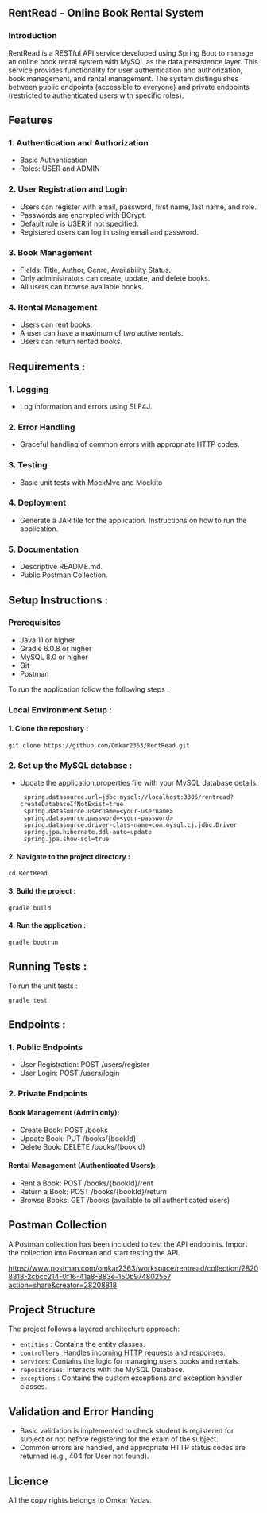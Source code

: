 
## RentRead - Online Book Rental System


### Introduction

RentRead is a RESTful API service developed using Spring Boot to manage an online book rental system with MySQL as the data persistence layer. This service provides functionality for user authentication and authorization, book management, and rental management. The system distinguishes between public endpoints (accessible to everyone) and private endpoints (restricted to authenticated users with specific roles).
 
## Features

### 1. Authentication and Authorization

- Basic Authentication
- Roles: USER and ADMIN

### 2. User Registration and Login

- Users can register with email, password, first name, last name, and role.
- Passwords are encrypted with BCrypt.
- Default role is USER if not specified.
- Registered users can log in using email and password.

### 3. Book Management

- Fields: Title, Author, Genre, Availability Status.
- Only administrators can create, update, and delete books.
- All users can browse available books.

### 4. Rental Management

- Users can rent books.
- A user can have a maximum of two active rentals.
- Users can return rented books.
## Requirements :

### 1. Logging
- Log information and errors using SLF4J.

### 2. Error Handling
- Graceful handling of common errors with appropriate HTTP codes.

### 3. Testing
- Basic unit tests with MockMvc and Mockito 

### 4. Deployment
- Generate a JAR file for the application.
Instructions on how to run the application.

### 5. Documentation
- Descriptive README.md.
- Public Postman Collection.

## Setup Instructions :

### Prerequisites

- Java 11 or higher
- Gradle 6.0.8 or higher
- MySQL 8.0 or higher
- Git
- Postman


To run the application follow the following steps :

### Local Environment Setup :
#### 1. Clone the repository :

    git clone https://github.com/Omkar2363/RentRead.git


### 2. Set up the MySQL database :

- Update the application.properties file with your MySQL database details:

       spring.datasource.url=jdbc:mysql://localhost:3306/rentread?createDatabaseIfNotExist=true
       spring.datasource.username=<your-username>
       spring.datasource.password=<your-password>
       spring.datasource.driver-class-name=com.mysql.cj.jdbc.Driver
       spring.jpa.hibernate.ddl-auto=update
       spring.jpa.show-sql=true

#### 2. Navigate to the project directory :

    cd RentRead

#### 3. Build the project :

    gradle build 

#### 4. Run the application :

    gradle bootrun



## Running Tests :

To run the unit tests :

    gradle test
## Endpoints :

### 1. Public Endpoints
- User Registration: POST /users/register
- User Login: POST /users/login

### 2. Private Endpoints

#### Book Management (Admin only):
- Create Book: POST /books
- Update Book: PUT /books/{bookId}
- Delete Book: DELETE /books/{bookId}

#### Rental Management (Authenticated Users):
- Rent a Book: POST /books/{bookId}/rent
- Return a Book: POST /books/{bookId}/return
- Browse Books: GET /books (available to all authenticated users)
## Postman Collection

A Postman collection has been included to test the API endpoints. Import the collection into Postman and start testing the API.

https://www.postman.com/omkar2363/workspace/rentread/collection/28208818-2cbcc214-0f16-41a8-883e-150b97480255?action=share&creator=28208818
## Project Structure

The project follows a layered architecture approach:

- `entities` : Contains the entity classes.
- `controllers`: Handles incoming HTTP requests and responses.
- `services`: Contains the logic for managing users books and rentals.
- `repositories`: Interacts with the MySQL Database.
- `exceptions` : Contains the custom exceptions and exception handler classes. 



## Validation and Error Handing

- Basic validation is implemented to check student is registered for subject or not before registering for the exam of the subject.
- Common errors are handled, and appropriate HTTP status codes are returned (e.g., 404 for User not found).

## Licence

All the copy rights belongs to Omkar Yadav.
